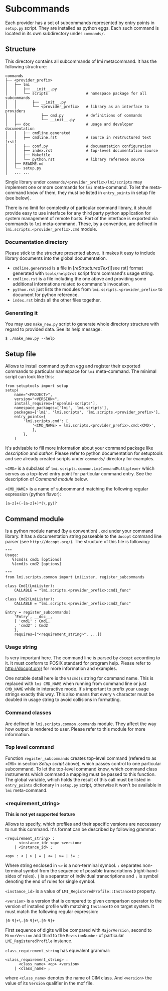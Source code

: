 Subcommands
===========

Each provider has a set of subcommands represented by entry points in
`setup.py` script. They are installed as python eggs. Each such command is
located in its own subdirectory under `commands/`.

Structure
---------
This directory contains all subcommands of lmi metacommand.
It has the following structrure:

    commands
    ├── <provider_prefix>
    │   ├── lmi
    │   │   ├── __init__.py
    │   │   └── scripts                 # namespace package for all subcommands
    │   │       ├── __init__.py
    │   │       └── <provider_prefix>   # library as an interface to providers
    │   │           ├── cmd.py          # definitions of commands
    │   │           └── __init__.py
    │   ├── doc                         # usage and developer documentation
    │   │   ├── cmdline.generated
    │   │   ├── cmdline.rst             # source in reStructured text [rst]
    │   │   ├── conf.py                 # documentation configuration
    │   │   ├── index.rst               # top-level documentation source
    │   │   ├── Makefile
    │   │   └── python.rst              # library reference source
    │   ├── README.md
    │   └── setup.py
    │   ... ...

Single library under `commands/<provider_prefix>/lmi/scripts` may implement
one or more commands for `lmi` meta-command. To let the meta-command know of
them, they must be listed in `entry_points` in setup file (see below).

There is no limit for complexity of particular command library, it should
provide easy to use interface for any third party python application for
system management of remote hosts. Part of the interface is exported via
commands to `lmi` meta-command. These, by a convention, are defined in
`lmi.scripts.<provider_prefix>.cmd` module.

### Documentation directory
Please stick to the structure presented above. It makes it easy to include
library documents into the global documentation.

 * `cmdline.generated` is a file in [*reStructuredText*][see rst] format generated
   with `tools/help2rst` script from command's usage string.
 * `cmdline.rst` is a file including the one above and providing some additional
   informations related to command's invocation.
 * `python.rst` just lists the modules from `lmi.scripts.<provider_prefix>` to
   document for python reference.
 * `index.rst` binds all the other files together.

### Generating it
You may use `make_new.py` script to generate whole directory structure with
regard to provided data. See its help message:

    $ ./make_new.py --help

Setup file
----------
Allows to install command python egg and register their exported commands to
particular namespace for `lmi` meta-command. The minimal script can look like
this:

    from setuptools import setup
    setup(
        name="<PROJECT>",
        version="<VERSION>",
        install_requires=['openlmi-scripts'],
        namespace_packages=['lmi', 'lmi.scripts'],
        packages=['lmi', 'lmi.scripts', 'lmi.scripts.<provider_prefix>'],
        entry_points={
            'lmi.scripts.cmd': [
                '<CMD_NAME> = lmi.scripts.<provider_prefix>.cmd:<CMD>',
                ],
            },
        )

It's advisable to fill more information about your command package like
*description* and *author*. Please refer to python documentation for
setuptools and see already created scripts under `commands/` directory for
examples.

`<CMD>` is a subclass of `lmi.scripts.common.LmiCommandMultiplexer` which
serves as a top-level entry point for particular command entry. See the
description of *Command module* below.

`<CMD_NAME`> is a name of subcommand matching the following regular expression
(python flavor):

    [a-z]+(-[a-z]+)*(\.py)?

Command module
--------------
Is a python module named (by a convention) `.cmd` under your command library.
It has a documentation string passeable to the `docopt` command line parser
(see `http://docopt.org/`). The structure of this file is following:

    """
    Usage:
       %(cmd)s cmd1 [options]
       %(cmd)s cmd2 [options]

    """
    from lmi.scripts.common import LmiLister, register_subcommands

    class Cmd1(LmiLister):
        CALLABLE = "lmi.scripts.<provider_prefix>:cmd1_func"

    class Cmd2(LmiLister):
        CALLABLE = "lmi.scripts.<provider_prefix>:cmd2_func"

    Entry = register_subcommands(
        'Entry', __doc__,
        { 'cmd1' : Cmd1,
        , 'cmd2' : Cmd2
        },
        requires=["<requirement_string>", ...])

### Usage string
Is very important here. The command line is parsed by
`docopt` according to it. It must conform to POSIX standard for program help.
Please refer to http://docopt.org/ for more information and examples.

One notable detail here is the `%(cmd)s` string for command name. This
is replaced with `lmi CMD_NAME` when running from command line or just
`CMD_NAME` while in interactive mode. It's important to prefix your usage
strings exactly this way. This also means that every `%` character must
be doubled in usage string to avoid collisions in formatting.

### Command classes
Are defined in `lmi.scripts.common.commands` module. They affect the way how
output is rendered to user. Please refer to this module for more information.

### Top level command
Function `register_subcommands` creates top-level command (refered to as
`<CMD>` in section *Setup script* above), which passes control to one
particular subcommand. To let the top-level command know, which command class
instruments which command a mapping must be passed to this function. The
global variable, which holds the result of this call must be listed in
`entry_points` dictionary in `setup.py` script, otherwise it won't be
available in `lmi` meta-command.

### <requirement\_string>
**This is not yet supported feature**

Allows to specify, which profiles and their specific versions are neccessary
to run this command. It's format can be described by following grammar:

    <requirement_string> :
          <instance_id> <op> <version>
        | <instance_id> ;

    <op> : < | > | = | <= | >= | != ;

Where string enclosed in `<>` is a non-terminal symbol. `:` separates
non-terminal symbol from the sequence of possible transcriptions
(right-hand-sides of rules). `|` is a separator of individual transcriptions
and `;` is symbol denoting the end of rules for single symbol.

`<instance_id>` is a value of `LMI_RegisteredProfile::InstanceID` property.

`<version>` is a version that is compared to given comparison operator to the
version of installed profile with matching `InstanceID` on target system. It
must match the following regular expression:

    [0-9]+\.[0-9]+\.[0-9]+

First sequence of digits will be compared with `MajorVersion`, second to
`MinorVersion` and third to the `RevisionNumber` of particular
`LMI_RegisteredProfile` instance.

`class_requirement_string` has equvalent grammar:

    <class_requirement_string> :
          <class_name> <op> <version>
        | <class_name> ;

where `<class_name>` denotes the name of CIM class. And `<version>` the value
of its `Version` qualifier in the mof file.

[rst]: http://sphinx-doc.org/rest.html "reStructuredText"
